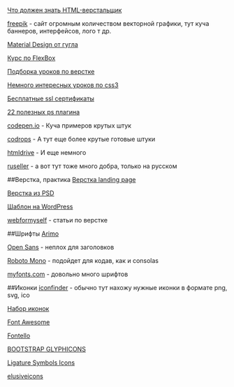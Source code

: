 [Что должен знать HTML-верстальщик](http://krekotun.ru/ui-developer-skills.html)

[freepik](http://www.freepik.com/index.php) - сайт огромным количеством векторной графики, тут куча баннеров, интерфейсов, лого т др.

[Material Design от гугла](https://material.io/)

[Курс по FlexBox](https://www.youtube.com/watch?v=RNjnRA0QSug)

[Подборка уроков по верстке](https://vk.com/wall-101965347_44354)

[Немного интересных уроков по css3](https://vk.com/wall-101965347_42206)

[Бесплатные ssl сертификаты](https://letsencrypt.org)

[22 полезных ps плагина](https://habrahabr.ru/post/252287/)

[codepen.io](http://codepen.io) - Куча примеров крутых штук

[codrops](https://tympanus.net/codrops/) - А тут еще более крутые готовые штуки

[htmldrive](http://www.htmldrive.net) - И еще немного

[ruseller](http://ruseller.com) - а вот тут тоже много добра, только на русском

##Верстка, практика
[Верстка landing page](https://www.youtube.com/watch?v=DLAMqI1a83U)

[Верстка из PSD](https://vk.com/videos-101965347?section=album_774)

[Шаблон на WordPress](https://vk.com/wall-101965347_35679)

[webformyself](https://webformyself.com/category/verstka-2/htmlcss-verstka-2/) -  статьи по верстке

##Шрифты
[Arimo](https://fonts.google.com/specimen/Arimo)

[Open Sans](https://fonts.google.com/specimen/Open+Sans?selection.family=Open+Sans) - неплох для заголовков

[Roboto Mono](https://fonts.google.com/specimen/Roboto+Mono) - подойдет для кодав, как и consolas

[myfonts.com](http://www.myfonts.com) - довольно много шрифтов

##Иконки
[iconfinder](https://www.iconfinder.com) - обычно тут нахожу нужные иконки в формате png, svg, ico

[Набор иконок](http://cssicon.space/#/)

[Font Awesome](http://fontawesome.io)

[Fontello](http://fontello.com)

[BOOTSTRAP GLYPHICONS](http://glyphicons.bootstrapcheatsheets.com)

[Ligature Symbols Icons](http://kudakurage.com/ligature_symbols/)

[elusiveicons](http://elusiveicons.com/icons/)